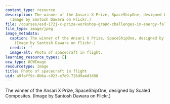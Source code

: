 ```yaml
---
content_type: resource
description: The winner of the Ansari X Prize, SpaceShipOne, designed by Scaled Composites.
  (Image by Santosh Dawara on Flickr.)
file: /courses/esd-172j-x-prize-workshop-grand-challenges-in-energy-fall-2009/a9faff9c8b6ac023e7d9726d9a4d3d80_esd-172jf09.jpg
file_type: image/jpeg
image_metadata:
  caption: The winner of the Ansari X Prize, SpaceShipOne, designed by Scaled Composites.
    (Image by Santosh Dawara on Flickr.)
  credit: ''
  image-alt: Photo of spacecraft in flight.
learning_resource_types: []
ocw_type: OCWImage
resourcetype: Image
title: Photo of spacecraft in flight
uid: a9faff9c-8b6a-c023-e7d9-726d9a4d3d80
---
```

The winner of the Ansari X Prize, SpaceShipOne, designed by Scaled Composites. (Image by Santosh Dawara on Flickr.)

